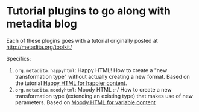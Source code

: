 # Tutorial plugins to go along with metadita blog

Each of these plugins goes with a tutorial originally posted at http://metadita.org/toolkit/

Specifics:
1. `org.metadita.happyhtml`: Happy HTML! How to create a "new transformation type" without
actually creating a new format. Based on the tutorial [Happy HTML for happier content](http://metadita.org/toolkit/happyhtml.html).
1. `org.metadita.moodyhtml`: Moody HTML :-/ How to create a new transformation type (extending an
existing type) that makes use of new parameters. Based on [Moody HTML for variable content](http://metadita.org/toolkit/moodyhtml.html)
